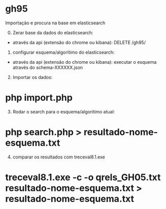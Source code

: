 # gh95
Importação e procura na base em elasticsearch

0) Zerar base da dados do elasticsearch:
- através da api (extensão do chrome ou kibana):
    DELETE /gh95/

1) configurar esquema/algoritimo do elasticsearch:
- através da api (extensão do chrome ou kibana):
    executar o esquema através do schema-XXXXXX.json

2) Importar os dados:
# php import.php

3) Rodar o search para o esquema/algoritimo atual:
# php search.php > resultado-nome-esquema.txt

4) comparar os resultados com treceval8.1.exe
# treceval8.1.exe -c -o qrels_GH05.txt resultado-nome-esquema.txt > resultado-nome-esquema.txt
